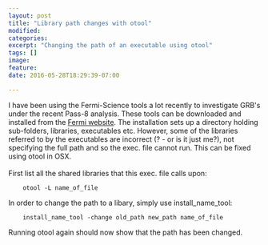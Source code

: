 ```yaml
---
layout: post
title: "Library path changes with otool"
modified:
categories: 
excerpt: "Changing the path of an executable using otool"
tags: []
image:
feature:
date: 2016-05-28T18:29:39-07:00

---
```


I have been using the Fermi-Science tools a lot recently to investigate GRB's under the recent Pass-8 analysis. These tools can be downloaded and installed from the [Fermi website](http://fermi.gsfc.nasa.gov/ssc/data/analysis/software/). The installation sets up a directory holding sub-folders, libraries, executables etc. However, some of the libraries referred to by the executables are incorrect (? - or is it just me?), not specifying the full path and so the exec. file cannot run. This can be fixed using otool in OSX.<br> <br>
First list all the shared libraries that this exec. file calls upon:

        otool -L name_of_file

 
In order to change the path to a libary, simply use install_name_tool:

        install_name_tool -change old_path new_path name_of_file

Running otool again should now show that the path has been changed.



